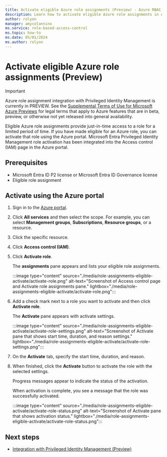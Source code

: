 ```yaml
---
title: Activate eligible Azure role assignments (Preview) - Azure RBAC
description: Learn how to activate eligible Azure role assignments in Azure role-based access control (Azure RBAC) using the Azure portal.
author: rolyon
manager: amycolannino
ms.service: role-based-access-control
ms.topic: how-to
ms.date: 05/01/2024
ms.author: rolyon
---
```


# Activate eligible Azure role assignments (Preview)

> [!IMPORTANT]
> Azure role assignment integration with Privileged Identity Management is currently in PREVIEW.
> See the [Supplemental Terms of Use for Microsoft Azure Previews](https://azure.microsoft.com/support/legal/preview-supplemental-terms/) for legal terms that apply to Azure features that are in beta, preview, or otherwise not yet released into general availability.

Eligible Azure role assignments provide just-in-time access to a role for a limited period of time. If you have made eligible for an Azure role, you can activate that role using the Azure portal. Microsoft Entra Privileged Identity Management role activation has been integrated into the Access control (IAM) page in the Azure portal.

## Prerequisites

- Microsoft Entra ID P2 license or Microsoft Entra ID Governance license
- Eligible role assignment

## Activate using the Azure portal

1. Sign in to the [Azure portal](https://portal.azure.com).

1. Click **All services** and then select the scope. For example, you can select **Management groups**, **Subscriptions**, **Resource groups**, or a resource.

1. Click the specific resource.

1. Click **Access control (IAM)**.

1. Click **Activate role**.

    The **assignments** pane appears and lists your eligible role assignments.

    :::image type="content" source="./media/role-assignments-eligible-activate/activate-role.png" alt-text="Screenshot of Access control page and Activate role assignments pane." lightbox="./media/role-assignments-eligible-activate/activate-role.png":::

1. Add a check mark next to a role you want to activate and then click **Activate role**.

    The **Activate** pane appears with activate settings.

    :::image type="content" source="./media/role-assignments-eligible-activate/activate-role-settings.png" alt-text="Screenshot of Activate pane that shows start time, duration, and reason settings." lightbox="./media/role-assignments-eligible-activate/activate-role-settings.png":::

1. On the **Activate** tab, specify the start time, duration, and reason.

1. When finished, click the **Activate** button to activate the role with the selected settings.

    Progress messages appear to indicate the status of the activation.

    When activation is complete, you see a message that the role was successfully activated.

    :::image type="content" source="./media/role-assignments-eligible-activate/activate-role-status.png" alt-text="Screenshot of Activate pane that shows activation status." lightbox="./media/role-assignments-eligible-activate/activate-role-status.png":::

## Next steps

- [Integration with Privileged Identity Management (Preview)](./role-assignments.md#integration-with-privileged-identity-management-preview)
